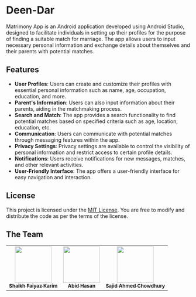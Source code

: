 
# Deen-Dar

Matrimony App is an Android application developed using Android Studio, designed to facilitate individuals in setting up their profiles for the purpose of finding a suitable match for marriage. The app allows users to input necessary personal information and exchange details about themselves and their parents with potential matches.

## Features

- **User Profiles**: Users can create and customize their profiles with essential personal information such as name, age, occupation, education, and more.
- **Parent's Information**: Users can also input information about their parents, aiding in the matchmaking process.
- **Search and Match**: The app provides a search functionality to find potential matches based on specified criteria such as age, location, education, etc.
- **Communication**: Users can communicate with potential matches through messaging features within the app.
- **Privacy Settings**: Privacy settings are available to control the visibility of personal information and restrict access to certain profile details.
- **Notifications**: Users receive notifications for new messages, matches, and other relevant activities.
- **User-Friendly Interface**: The app offers a user-friendly interface for easy navigation and interaction.

## License

This project is licensed under the [MIT License](LICENSE). You are free to modify and distribute the code as per the terms of the license.


## The Team

<table>
    <tr>
      <td align="center">
        <a href="https://github.com/Sheikh-Tafsir">
            <img src="https://avatars.githubusercontent.com/u/71916882?v=4" width="100px;" alt=""/>
            <br />
            <sub><b>Shaikh Faiyaz Karim</b></sub>
        </a>
      </td>
      <td align="center">
        <a href="https://github.com/abidh8820">
            <img src="https://avatars.githubusercontent.com/u/38831382?v=4" width="100px;" alt=""/>
            <br />
            <sub><b>Abid Hasan</b></sub>
        </a>
      </td>
      <td align="center">
        <a href="https://github.com/gh0st33d">
            <img src="https://avatars.githubusercontent.com/u/86533009?v=4" width="100px;" alt=""/>
            <br />
            <sub><b>Sajid Ahmed Chowdhury</b></sub>
        </a>
      </td>
    </tr>
</table>

